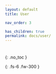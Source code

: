 ```yaml
---
layout: default
title: User

nav_order: 3

has_children: true
permalink: docs/user/
---
```


# 
{: .no_toc }


{: .fs-6 .fw-300 }
